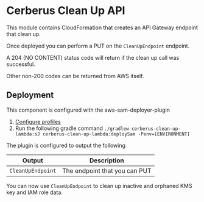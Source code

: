 # Cerberus Clean Up API
This module contains CloudFormation that creates an API Gateway endpoint that clean up.

Once deployed you can perform a PUT on the `CleanUpEndpoint` endpoint.

A 204 (NO CONTENT) status code will return if the clean up call was successful.

Other non-200 codes can be returned from AWS itself.

## Deployment

This component is configured with the aws-sam-deployer-plugin

1. [Configure profiles](https://github.com/Nike-Inc/cerberus-serverless-components/blob/master/README.md#profiles)
2. Run the following gradle command `./gradlew cerberus-clean-up-lambda:sJ cerberus-clean-up-lambda:deploySam -Penv=[ENVIRONMENT]`

The plugin is configured to output the following


| Output                  | Description                                              |
| ----------------------- | -------------------------------------------------------- |
| `CleanUpEndpoint`       | The endpoint that you can PUT                            |

You can now use `CleanUpEndpoint` to clean up inactive and orphaned KMS key and IAM role data.